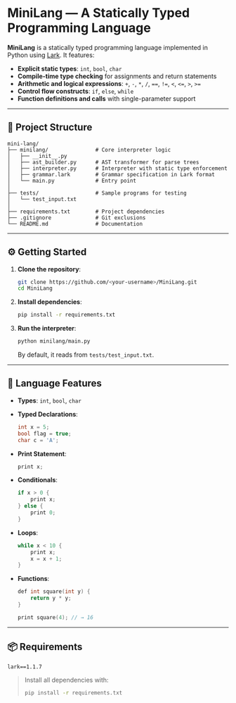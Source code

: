 # MiniLang — A Statically Typed Programming Language

**MiniLang** is a statically typed programming language implemented in Python using [Lark](https://github.com/lark-parser/lark). It features:

* **Explicit static types**: `int`, `bool`, `char`
* **Compile-time type checking** for assignments and return statements
* **Arithmetic and logical expressions**: `+`, `-`, `*`, `/`, `==`, `!=`, `<`, `<=`, `>`, `>=`
* **Control flow constructs**: `if`, `else`, `while`
* **Function definitions and calls** with single-parameter support

---

## 📁 Project Structure

```
mini-lang/
├── minilang/               # Core interpreter logic
│   ├── __init__.py
│   ├── ast_builder.py      # AST transformer for parse trees
│   ├── interpreter.py      # Interpreter with static type enforcement
│   ├── grammar.lark        # Grammar specification in Lark format
│   └── main.py             # Entry point
│
├── tests/                  # Sample programs for testing
│   └── test_input.txt
│
├── requirements.txt        # Project dependencies
├── .gitignore              # Git exclusions
└── README.md               # Documentation
```

---

## ⚙️ Getting Started

1. **Clone the repository**:

   ```bash
   git clone https://github.com/<your-username>/MiniLang.git
   cd MiniLang
   ```

2. **Install dependencies**:

   ```bash
   pip install -r requirements.txt
   ```

3. **Run the interpreter**:

   ```bash
   python minilang/main.py
   ```

   By default, it reads from `tests/test_input.txt`.

---

## 📝 Language Features

* **Types**: `int`, `bool`, `char`

* **Typed Declarations**:

  ```c
  int x = 5;
  bool flag = true;
  char c = 'A';
  ```

* **Print Statement**:

  ```c
  print x;
  ```

* **Conditionals**:

  ```c
  if x > 0 {
      print x;
  } else {
      print 0;
  }
  ```

* **Loops**:

  ```c
  while x < 10 {
      print x;
      x = x + 1;
  }
  ```

* **Functions**:

  ```c
  def int square(int y) {
      return y * y;
  }

  print square(4); // → 16
  ```

---

## 📦 Requirements

```
lark==1.1.7
```

> Install all dependencies with:
>
> ```bash
> pip install -r requirements.txt
> ```
